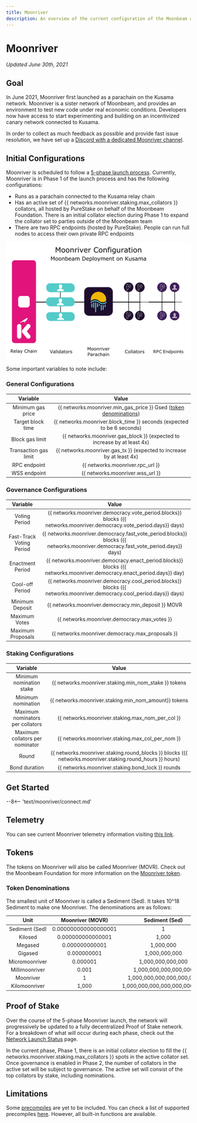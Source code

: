 ```yaml
---
title: Moonriver
description: An overview of the current configuration of the Moonbeam deployment on Kusama, Moonriver, and information on how to start building on it using Solidity.
---
```


# Moonriver

_Updated June 30th, 2021_

## Goal

In June 2021, Moonriver first launched as a parachain on the Kusama network. Moonriver is a sister network of Moonbeam, and provides an environment to test new code under real economic conditions. Developers now have access to start experimenting and building on an incentivized canary network connected to Kusama. 

In order to collect as much feedback as possible and provide fast issue resolution, we have set up a [Discord with a dedicated Moonriver channel](https://discord.gg/5TaUvbRvgM).

## Initial Configurations

Moonriver is scheduled to follow a [5-phase launch process](https://moonbeam.network/networks/moonriver/launch/). Currently, Moonriver is in Phase 1 of the launch process and has the following configurations:

- Runs as a parachain connected to the Kusama relay chain
- Has an active set of {{ networks.moonriver.staking.max_collators }} collators, all hosted by PureStake on behalf of the Moonbeam Foundation. There is an initial collator election during Phase 1 to expand the collator set to parties outside of the Moonbeam team
- There are two RPC endpoints (hosted by PureStake). People can run full nodes to access their own private RPC endpoints

![Moonriver Diagram](/images/moonriver/moonriver-diagram.png)

Some important variables to note include:

### General Configurations

|       Variable        |                                           Value                                           |
|:---------------------:|:-----------------------------------------------------------------------------------------:|
|   Minimum gas price   | {{ networks.moonriver.min_gas_price }} Gsed ([token denominations](#token-denominations)) |
|   Target block time   |          {{ networks.moonriver.block_time }} seconds (expected to be 6 seconds)           |
|    Block gas limit    |         {{ networks.moonriver.gas_block }} (expected to increase by at least 4x)          |
| Transaction gas limit |           {{ networks.moonriver.gas_tx }} (expected to increase by at least 4x)           |
|     RPC endpoint      |                             {{ networks.moonriver.rpc_url }}                              |
|     WSS endpoint      |                             {{ networks.moonriver.wss_url }}                              |

### Governance Configurations

|         Variable         |                                                              Value                                                              |
|:------------------------:|:-------------------------------------------------------------------------------------------------------------------------------:|
|      Voting Period       |      {{ networks.moonriver.democracy.vote_period.blocks}} blocks ({{ networks.moonriver.democracy.vote_period.days}} days)      |
| Fast-Track Voting Period | {{ networks.moonriver.democracy.fast_vote_period.blocks}} blocks ({{ networks.moonriver.democracy.fast_vote_period.days}} days) |
|     Enactment Period     |     {{ networks.moonriver.democracy.enact_period.blocks}} blocks ({{ networks.moonriver.democracy.enact_period.days}} day)      |
|     Cool-off Period      |      {{ networks.moonriver.democracy.cool_period.blocks}} blocks ({{ networks.moonriver.democracy.cool_period.days}} days)      |
|     Minimum Deposit      |                                       {{ networks.moonriver.democracy.min_deposit }} MOVR                                       |
|      Maximum Votes       |                                          {{ networks.moonriver.democracy.max_votes }}                                           |
|    Maximum Proposals     |                                        {{ networks.moonriver.democracy.max_proposals }}                                         |

### Staking Configurations

|             Variable             |                                                   Value                                                   |
|:--------------------------------:|:---------------------------------------------------------------------------------------------------------:|
|     Minimum nomination stake     |                           {{ networks.moonriver.staking.min_nom_stake }} tokens                           |
|        Minimum nomination        |                           {{ networks.moonriver.staking.min_nom_amount}} tokens                           |
| Maximum nominators per collators |                             {{ networks.moonriver.staking.max_nom_per_col }}                              |
| Maximum collators per nominator  |                             {{ networks.moonriver.staking.max_col_per_nom }}                              |
|              Round               | {{ networks.moonriver.staking.round_blocks }} blocks ({{ networks.moonriver.staking.round_hours }} hours) |
|          Bond duration           |                             {{ networks.moonriver.staking.bond_lock }} rounds                             |


## Get Started

--8<-- 'text/moonriver/connect.md'

## Telemetry

You can see current Moonriver telemetry information visiting [this link](https://telemetry.polkadot.io/#list/Moonriver).

## Tokens

The tokens on Moonriver will also be called Moonriver (MOVR). Check out the Moonbeam Foundation for more information on the [Moonriver token](https://moonbeam.foundation/moonriver-token/). 

### Token Denominations

The smallest unit of Moonriver is called a Sediment (Sed). It takes 10^18 Sediment to make one Moonriver. The denominations are as follows:

|      Unit      |   Moonriver (MOVR)   |        Sediment (Sed)         |
|:--------------:|:--------------------:|:-----------------------------:|
| Sediment (Sed) | 0.000000000000000001 |               1               |
|    Kilosed     |  0.000000000000001   |             1,000             |
|    Megased     |    0.000000000001    |           1,000,000           |
|    Gigased     |     0.000000001      |         1,000,000,000         |
| Micromoonriver |       0.000001       |       1,000,000,000,000       |
| Millimoonriver |        0.001         |     1,000,000,000,000,000     |
|   Moonriver    |          1           |   1,000,000,000,000,000,000   |
| Kilomoonriver  |        1,000         | 1,000,000,000,000,000,000,000 |

## Proof of Stake

Over the course of the 5-phase Moonriver launch, the network will progressively be updated to a fully decentralized Proof of Stake network. For a breakdown of what will occur during each phase, check out the [Network Launch Status](https://moonbeam.network/networks/moonriver/launch/) page.

In the current phase, Phase 1, there is an initial collator election to fill the {{ networks.moonriver.staking.max_collators }} spots in the active collator set. Once governance is enabled in Phase 2, the number of collators in the active set will be subject to governance. The active set will consist of the top collators by stake, including nominations.

## Limitations

Some [precompiles](https://docs.klaytn.com/smart-contract/precompiled-contracts) are yet to be included. You can check a list of supported precompiles [here](/integrations/precompiles/). However, all built-in functions are available.

